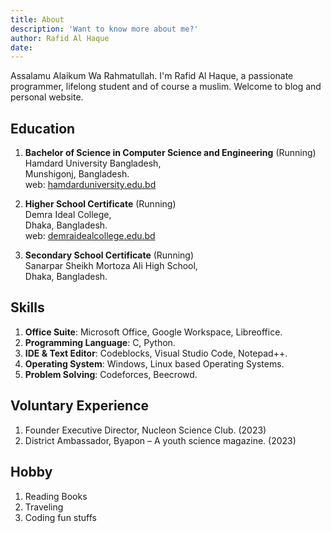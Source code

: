 ```yaml
---
title: About
description: 'Want to know more about me?'
author: Rafid Al Haque
date: 
---
```


Assalamu Alaikum Wa Rahmatullah. I'm Rafid Al Haque, a passionate programmer, lifelong student and of course a muslim. Welcome to blog and personal website.

## Education

1. **Bachelor of Science in Computer Science and Engineering** (Running)<br>
Hamdard University Bangladesh,<br>
Munshigonj, Bangladesh.<br>
web: [hamdarduniversity.edu.bd](https://hamdarduniversity.edu.bd)

1. **Higher School Certificate** (Running)<br>
Demra Ideal College,<br>
Dhaka, Bangladesh.<br>
web: [demraidealcollege.edu.bd](https://demraidealcollege.edu.bd)

1. **Secondary School Certificate** (Running)<br>
Sanarpar Sheikh Mortoza Ali High School,<br>
Dhaka, Bangladesh.

## Skills

1. **Office Suite**: Microsoft Office, Google Workspace, Libreoffice.
2. **Programming Language**: C, Python.
3. **IDE & Text Editor**: Codeblocks, Visual Studio Code, Notepad++.
4. **Operating System**: Windows, Linux based Operating Systems.
5. **Problem Solving**: Codeforces, Beecrowd.

## Voluntary Experience

1. Founder Executive Director, Nucleon Science Club. (2023)
2. District Ambassador, Byapon – A youth science magazine. (2023)

## Hobby

1. Reading Books
1. Traveling
1. Coding fun stuffs
